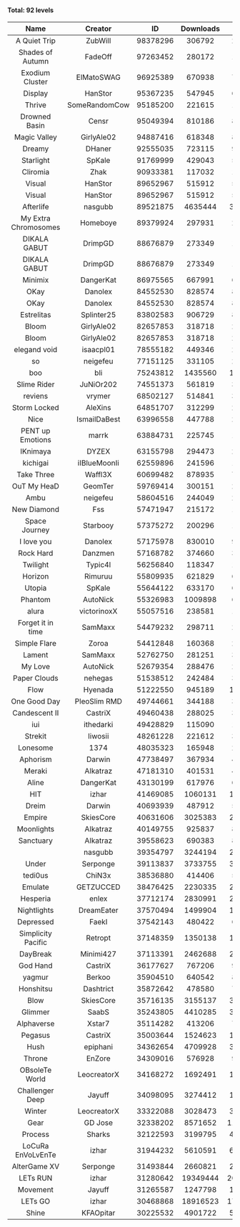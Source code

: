 #### Total: 92 levels

| Name | Creator | ID | Downloads | Likes |
|:---:|:---:|:---:|:---:|:---:|
| A Quiet Trip | ZubWill | 98378296 | 306792 | 27609
| Shades of Autumn | FadeOff | 97263452 | 280172 | 16754
| Exodium Cluster | ElMatoSWAG | 96925389 | 670938 | 76552
| Display | HanStor | 95367235 | 547945 | 63961
| Thrive | SomeRandomCow | 95185200 | 221615 | 15085
| Drowned Basin | Censr | 95049394 | 810186 | 87094
| Magic Valley | GirlyAle02 | 94887416 | 618348 | 80835
| Dreamy | DHaner | 92555035 | 723115 | 97750
| Starlight | SpKale | 91769999 | 429043 | 54351
| Cliromia | Zhak | 90933381 | 117032 | 10674
| Visual | HanStor | 89652967 | 515912 | 56022
| Visual | HanStor | 89652967 | 515912 | 56022
| Afterlife | nasgubb | 89521875 | 4635444 | 358460
| My Extra Chromosomes | Homeboye | 89379924 | 297931 | 21882
| DIKALA GABUT | DrimpGD | 88676879 | 273349 | 17594
| DIKALA GABUT | DrimpGD | 88676879 | 273349 | 17594
| Minimix | DangerKat | 86975565 | 667991 | 62068
| OKay | Danolex | 84552530 | 828574 | 82356
| OKay | Danolex | 84552530 | 828574 | 82356
| Estrelitas | Splinter25 | 83802583 | 906729 | 84648
| Bloom | GirlyAle02 | 82657853 | 318718 | 29090
| Bloom | GirlyAle02 | 82657853 | 318718 | 29090
| elegand void | isaacpl01 | 78555182 | 449346 | 28300
| so | neigefeu | 77151125 | 331105 | 28641
| boo | bli | 75243812 | 1435560 | 117046
| Slime Rider | JuNiOr202 | 74551373 | 561819 | 31625
| reviens | vrymer | 68502127 | 514841 | 31884
| Storm Locked | AleXins | 64851707 | 312299 | 24160
| Nice | IsmailDaBest | 63996558 | 447788 | 25679
| PENT up Emotions | marrk | 63884731 | 225745 | 14884
| IKnimaya | DYZEX | 63155798 | 294473 | 20406
| kichigai | iIBlueMoonIi | 62559896 | 241596 | 10888
| Take Three | Waffl3X | 60699482 | 878935 | 76152
| OuT My HeaD | GeomTer | 59769414 | 300151 | 20751
| Ambu | neigefeu | 58604516 | 244049 | 22775
| New Diamond | Fss | 57471947 | 215172 | 16240
| Space Journey | Starbooy | 57375272 | 200296 | 14964
| I love you | Danolex | 57175978 | 830010 | 90993
| Rock Hard | Danzmen | 57168782 | 374660 | 31546
| Twilight | Typic4l | 56256840 | 118347 | 10096
| Horizon | Rimuruu | 55809935 | 621829 | 68547
| Utopia | SpKale | 55644122 | 633170 | 64324
| Phantom | AutoNick | 55326983 | 1009898 | 68255
| alura | victorinoxX | 55057516 | 238581 | 19138
| Forget it in time | SamMaxx | 54479232 | 298711 | 25051
| Simple Flare | Zoroa | 54412848 | 160368 | 22273
| Lament | SamMaxx | 52762750 | 281251 | 33478
| My Love | AutoNick | 52679354 | 288476 | 29475
| Paper Clouds | nehegas | 51538512 | 242484 | 30705
| Flow | Hyenada | 51222550 | 945189 | 104580
| One Good Day | PleoSlim RMD | 49744661 | 344188 | 37969
| Candescent II | CastriX | 49460438 | 288025 | 37709
| iui | ithedarki | 49428829 | 115090 | 17306
| Strekit | Iiwosii | 48261228 | 221612 | 31244
| Lonesome | 1374 | 48035323 | 165948 | 22043
| Aphorism | Darwin | 47738497 | 367934 | 47723
| Meraki | Alkatraz | 47181310 | 401531 | 47165
| Aline | DangerKat | 43130199 | 617976 | 66548
| HIT | izhar | 41469085 | 1060131 | 109165
| Dreim | Darwin | 40693939 | 487912 | 59128
| Empire | SkiesCore | 40631606 | 3025383 | 287123
| Moonlights | Alkatraz | 40149755 | 925837 | 81638
| Sanctuary | Alkatraz | 39558623 | 690383 | 88809
|   | nasgubb | 39354797 | 3244194 | 252347
| Under | Serponge | 39113837 | 3733755 | 382539
| tedi0us | ChiN3x | 38536880 | 414406 | 53264
| Emulate | GETZUCCED | 38476425 | 2230335 | 216489
| Hesperia | enlex | 37712174 | 2830991 | 205336
| Nightlights | DreamEater | 37570494 | 1499904 | 142716
| Depressed | FaekI | 37542143 | 480422 | 66506
| Simplicity Pacific | Retropt | 37148359 | 1350138 | 142027
| DayBreak | Minimi427 | 37113391 | 2462688 | 256611
| God Hand | CastriX | 36177627 | 767206 | 99997
| yagmur | Berkoo | 35904510 | 640542 | 83096
| Honshitsu | Dashtrict | 35872642 | 478580 | 78875
| Blow | SkiesCore | 35716135 | 3155137 | 313881
| Glimmer | SaabS | 35243805 | 4410285 | 362534
| Alphaverse | Xstar7 | 35114282 | 413206 | 70749
| Pegasus | CastriX | 35003644 | 1524623 | 190922
| Hush | epiphani | 34362654 | 4709928 | 398637
| Throne | EnZore | 34309016 | 576928 | 92991
| OBsoleTe World | LeocreatorX | 34168272 | 1692491 | 173329
| Challenger Deep | Jayuff | 34098095 | 3274412 | 195767
| Winter | LeocreatorX | 33322088 | 3028473 | 311001
| Gear | GD Jose | 32338202 | 8571652 | 1107305
| Process | Sharks | 32122593 | 3199795 | 414501
| LoCuRa EnVoLvEnTe | izhar | 31944232 | 5610591 | 613846
| AlterGame XV | Serponge | 31493844 | 2660821 | 238626
| LETs  RUN | izhar | 31280642 | 19349444 | 2055311
| Movement | Jayuff | 31265587 | 1247798 | 145304
| LETs GO | izhar | 30468868 | 18916523 | 1784612
| Shine | KFAOpitar | 30225532 | 4901722 | 568881
